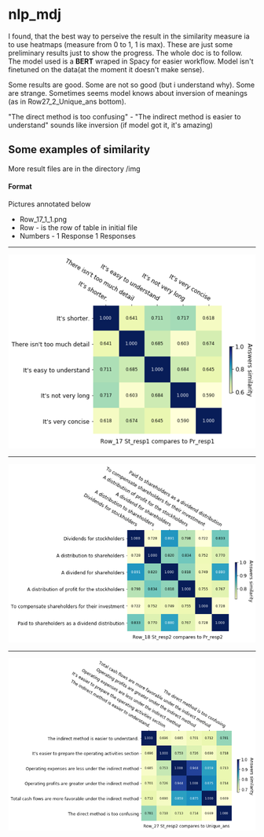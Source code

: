 # nlp_mdj

I found, that the best way to perseive the result in the similarity measure ia to use heatmaps (measure from 0 to 1, 1 is max).
These are just some preliminary results just to show the progress. The whole doc is to follow.
The model used is a **BERT** wraped in Spacy for easier workflow. Model isn't finetuned on the data(at the moment it doesn't make sense).

Some results are good. Some are not so good (but i understand why). Some are strange. Sometimes seems model knows about inversion of meanings (as in Row27_2_Unique_ans bottom). 

"The direct method is too confusing" - "The indirect method is easier to understand" sounds like inversion (if model got it, it's amazing)

## Some examples of similarity

More result files are in the directory /img

#### Format
Pictures annotated below
* Row_17_1_1.png
* Row - is the row of table in initial file
* Numbers - 1 Response 1 Responses
---
<img src="https://github.com/osoleole/nlp_mdj/blob/master/img/Row17_1_1.png">

---
<img src="https://github.com/osoleole/nlp_mdj/blob/master/img/Row18_2_2.png">

---

<img src="https://github.com/osoleole/nlp_mdj/blob/master/img/Row27_2_Unique_ans.png">
